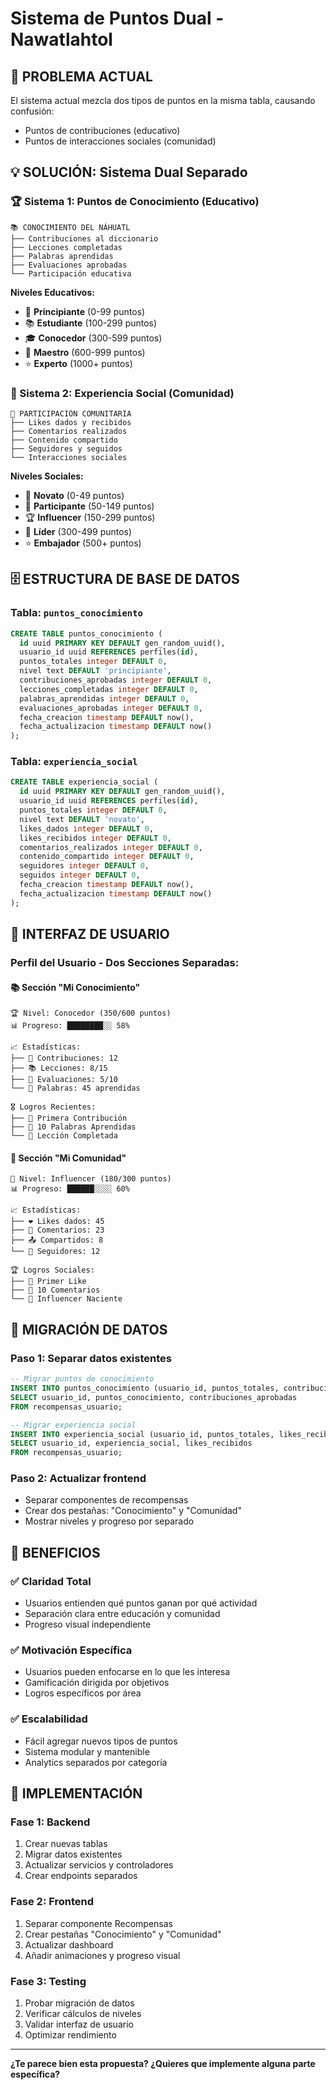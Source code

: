 # Sistema de Puntos Dual - Nawatlahtol

## 🎯 **PROBLEMA ACTUAL**
El sistema actual mezcla dos tipos de puntos en la misma tabla, causando confusión:
- Puntos de contribuciones (educativo)
- Puntos de interacciones sociales (comunidad)

## 💡 **SOLUCIÓN: Sistema Dual Separado**

### **🏆 Sistema 1: Puntos de Conocimiento (Educativo)**
```
📚 CONOCIMIENTO DEL NÁHUATL
├── Contribuciones al diccionario
├── Lecciones completadas
├── Palabras aprendidas
├── Evaluaciones aprobadas
└── Participación educativa
```

**Niveles Educativos:**
- 🌱 **Principiante** (0-99 puntos)
- 📚 **Estudiante** (100-299 puntos)
- 🎓 **Conocedor** (300-599 puntos)
- 👑 **Maestro** (600-999 puntos)
- ⭐ **Experto** (1000+ puntos)

### **🤝 Sistema 2: Experiencia Social (Comunidad)**
```
💬 PARTICIPACIÓN COMUNITARIA
├── Likes dados y recibidos
├── Comentarios realizados
├── Contenido compartido
├── Seguidores y seguidos
└── Interacciones sociales
```

**Niveles Sociales:**
- 🌟 **Novato** (0-49 puntos)
- 💬 **Participante** (50-149 puntos)
- 🏆 **Influencer** (150-299 puntos)
- 👑 **Líder** (300-499 puntos)
- ⭐ **Embajador** (500+ puntos)

## 🗄️ **ESTRUCTURA DE BASE DE DATOS**

### **Tabla: `puntos_conocimiento`**
```sql
CREATE TABLE puntos_conocimiento (
  id uuid PRIMARY KEY DEFAULT gen_random_uuid(),
  usuario_id uuid REFERENCES perfiles(id),
  puntos_totales integer DEFAULT 0,
  nivel text DEFAULT 'principiante',
  contribuciones_aprobadas integer DEFAULT 0,
  lecciones_completadas integer DEFAULT 0,
  palabras_aprendidas integer DEFAULT 0,
  evaluaciones_aprobadas integer DEFAULT 0,
  fecha_creacion timestamp DEFAULT now(),
  fecha_actualizacion timestamp DEFAULT now()
);
```

### **Tabla: `experiencia_social`**
```sql
CREATE TABLE experiencia_social (
  id uuid PRIMARY KEY DEFAULT gen_random_uuid(),
  usuario_id uuid REFERENCES perfiles(id),
  puntos_totales integer DEFAULT 0,
  nivel text DEFAULT 'novato',
  likes_dados integer DEFAULT 0,
  likes_recibidos integer DEFAULT 0,
  comentarios_realizados integer DEFAULT 0,
  contenido_compartido integer DEFAULT 0,
  seguidores integer DEFAULT 0,
  seguidos integer DEFAULT 0,
  fecha_creacion timestamp DEFAULT now(),
  fecha_actualizacion timestamp DEFAULT now()
);
```

## 🎨 **INTERFAZ DE USUARIO**

### **Perfil del Usuario - Dos Secciones Separadas:**

#### **📚 Sección "Mi Conocimiento"**
```
🏆 Nivel: Conocedor (350/600 puntos)
📊 Progreso: ████████░░ 58%

📈 Estadísticas:
├── 📝 Contribuciones: 12
├── 📚 Lecciones: 8/15
├── 🎯 Evaluaciones: 5/10
└── 📖 Palabras: 45 aprendidas

🎖️ Logros Recientes:
├── 🥇 Primera Contribución
├── 🥈 10 Palabras Aprendidas
└── 🥉 Lección Completada
```

#### **💬 Sección "Mi Comunidad"**
```
🌟 Nivel: Influencer (180/300 puntos)
📊 Progreso: ██████░░░░ 60%

📈 Estadísticas:
├── ❤️ Likes dados: 45
├── 💬 Comentarios: 23
├── 📤 Compartidos: 8
└── 👥 Seguidores: 12

🏆 Logros Sociales:
├── 🥇 Primer Like
├── 🥈 10 Comentarios
└── 🥉 Influencer Naciente
```

## 🔄 **MIGRACIÓN DE DATOS**

### **Paso 1: Separar datos existentes**
```sql
-- Migrar puntos de conocimiento
INSERT INTO puntos_conocimiento (usuario_id, puntos_totales, contribuciones_aprobadas)
SELECT usuario_id, puntos_conocimiento, contribuciones_aprobadas
FROM recompensas_usuario;

-- Migrar experiencia social
INSERT INTO experiencia_social (usuario_id, puntos_totales, likes_recibidos)
SELECT usuario_id, experiencia_social, likes_recibidos
FROM recompensas_usuario;
```

### **Paso 2: Actualizar frontend**
- Separar componentes de recompensas
- Crear dos pestañas: "Conocimiento" y "Comunidad"
- Mostrar niveles y progreso por separado

## 🎯 **BENEFICIOS**

### **✅ Claridad Total**
- Usuarios entienden qué puntos ganan por qué actividad
- Separación clara entre educación y comunidad
- Progreso visual independiente

### **✅ Motivación Específica**
- Usuarios pueden enfocarse en lo que les interesa
- Gamificación dirigida por objetivos
- Logros específicos por área

### **✅ Escalabilidad**
- Fácil agregar nuevos tipos de puntos
- Sistema modular y mantenible
- Analytics separados por categoría

## 🚀 **IMPLEMENTACIÓN**

### **Fase 1: Backend**
1. Crear nuevas tablas
2. Migrar datos existentes
3. Actualizar servicios y controladores
4. Crear endpoints separados

### **Fase 2: Frontend**
1. Separar componente Recompensas
2. Crear pestañas "Conocimiento" y "Comunidad"
3. Actualizar dashboard
4. Añadir animaciones y progreso visual

### **Fase 3: Testing**
1. Probar migración de datos
2. Verificar cálculos de niveles
3. Validar interfaz de usuario
4. Optimizar rendimiento

---

**¿Te parece bien esta propuesta? ¿Quieres que implemente alguna parte específica?**
